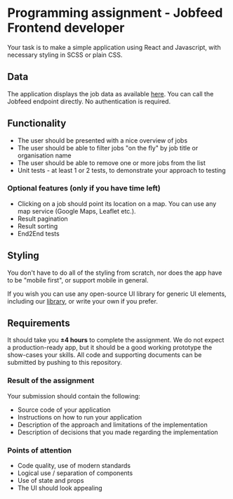 # Programming assignment - Jobfeed Frontend developer

Your task is to make a simple application using React and Javascript, with necessary styling in SCSS or plain CSS.

## Data

The application displays the job data as available [here](https://us.jobfeed.com/data/info-recent-jobs). You can call the Jobfeed endpoint directly. No authentication is required.

## Functionality

-   The user should be presented with a nice overview of jobs
-   The user should be able to filter jobs "on the fly" by job title or organisation name
-   The user should be able to remove one or more jobs from the list
-   Unit tests - at least 1 or 2 tests, to demonstrate your approach to testing

### Optional features (only if you have time left)

-   Clicking on a job should point its location on a map. You can use any map service (Google Maps, Leaflet etc.).
-   Result pagination
-   Result sorting
-   End2End tests

## Styling

You don't have to do all of the styling from scratch, nor does the app have to be "mobile first", or support mobile in general.

If you wish you can use any open-source UI library for generic UI elements, including our [library](https://github.com/textkernel/oneui), or write your own if you prefer.

## Requirements

It should take you **±4 hours** to complete the assignment. We do not expect a production-ready app, but it should be a good working prototype the show-cases your skills. All code and supporting documents can be submitted by pushing to this repository.

### Result of the assignment

Your submission should contain the following:

-   Source code of your application
-   Instructions on how to run your application
-   Description of the approach and limitations of the implementation
-   Description of decisions that you made regarding the implementation

### Points of attention

-   Code quality, use of modern standards
-   Logical use / separation of components
-   Use of state and props
-   The UI should look appealing
